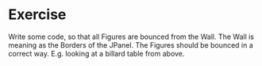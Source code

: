 # Exercise

Write some code, so that all Figures are bounced from the Wall.
The Wall is meaning as the Borders of the JPanel.
The Figures should be bounced in a correct way. E.g. looking at
a billard table from above.